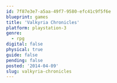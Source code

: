 ```yaml
---
id: 7f87e3e7-a5aa-49f7-9580-efc41c9f5f6e
blueprint: games
title: 'Valkyria Chronicles'
platform: playstation-3
genre:
  - rpg
digital: false
physical: true
guide: false
pending: false
posted: '2014-04-09'
slug: valkyria-chronicles
---
```

